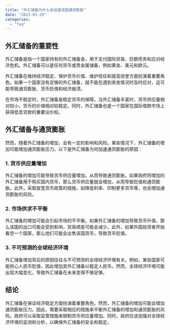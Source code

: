 ```yaml
---
title: "外汇储备为什么会加速该国通货膨胀"
date: "2023-03-29"
categories: 
  - "faq"
---
```


## 外汇储备的重要性

外汇储备是指一个国家持有的外汇储备金，用于支付国际贸易、巨额债务和应对经济危机。外汇储备可以是任何货币或贵金属储备，例如黄金、美元和欧元。

外汇储备在维持经济稳定、保护货币价值、维护信任和提高信誉方面扮演着重要角色。如果一个国家没有足够的外汇储备，就不能在遇到突发情况时及时应对，这可能导致通货膨胀、货币贬值和经济崩溃。

在市场不稳定时，外汇储备是稳定货币的保障。当外汇储备丰富时，货币供应量相对较小，货币的价值相对较稳定。同时，外汇储备也是一个国家在国际借款市场上获得低息贷款的重要议价权。

## 外汇储备与通货膨胀

然而，随着外汇储备的增加，会有一定的影响和风险。某些情况下，外汇储备的增加可能增加通货膨胀压力。以下是外汇储备为何加速通货膨胀的原因：

### 1\. 货币供应量增加

外汇储备的增加可能导致货币供应量增加，从而导致通货膨胀。如果政府将增加的外汇储备用于购买国内货币，那么货币供应量就会增加，从而导致贬值和通货膨胀。此外，采取放宽货币政策的措施，如降低利率、印制更多货币等，也会增加通货膨胀的风险。

### 2\. 市场供求不平衡

外汇储备的增加可能会引起市场的不平衡。如果外汇储备的增加导致货币升值，那么该国的出口可能会受到影响，贸易顺差可能会减少。此外，如果外国投资者开始看空一个国家，那么他们可能会出售该国货币，导致货币贬值。

### 3\. 不可预测的全球经济环境

外汇储备增加背后的原因往往与不可预测的全球经济环境有关。例如，某些国家可能担心人民币贬值，因此增加其外汇储备以稳定人民币。然而，全球经济环境可能出现大幅变化，导致外汇储备在未来变得不够足够。

## 结论

外汇储备在保证经济稳定方面扮演着重要角色。然而，外汇储备的增加可能会增加通货膨胀压力。因此，需要采取相应的措施来平衡外汇储备的增加和通货膨胀的风险。政府可以采取监管措施来限制货币供应量增加。同时，政府应该加强对全球经济环境的监测和分析，以确保外汇储备的安全和稳定。
